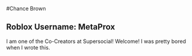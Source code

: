 #Chance Brown
## Roblox Username: MetaProx


I am one of the Co-Creators at Supersocial! Welcome! I was pretty bored when I wrote this.
